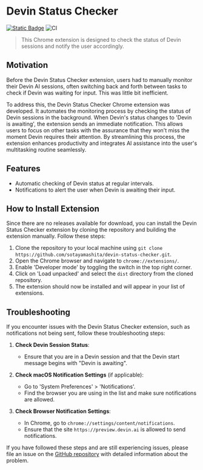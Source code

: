 # Devin Status Checker

[![Static Badge](https://img.shields.io/badge/Build%20with%20Devin-8A2BE2)](https://www.cognition-labs.com/introducing-devin) ![CI](https://github.com/sotayamashita/devin-status-checker/actions/workflows/ci.yml/badge.svg)

> This Chrome extension is designed to check the status of Devin sessions and notify the user accordingly.

## Motivation

Before the Devin Status Checker extension, users had to manually monitor their Devin AI sessions, often switching back and forth between tasks to check if Devin was waiting for input. This was little bit inefficient.

To address this, the Devin Status Checker Chrome extension was developed. It automates the monitoring process by checking the status of Devin sessions in the background. When Devin's status changes to 'Devin is awaiting', the extension sends an immediate notification. This allows users to focus on other tasks with the assurance that they won't miss the moment Devin requires their attention. By streamlining this process, the extension enhances productivity and integrates AI assistance into the user's multitasking routine seamlessly.

## Features

- Automatic checking of Devin status at regular intervals.
- Notifications to alert the user when Devin is awaiting their input.

## How to Install Extension

Since there are no releases available for download, you can install the Devin Status Checker extension by cloning the repository and building the extension manually. Follow these steps:

1. Clone the repository to your local machine using `git clone https://github.com/sotayamashita/devin-status-checker.git`.
1. Open the Chrome browser and navigate to `chrome://extensions/`.
1. Enable 'Developer mode' by toggling the switch in the top right corner.
1. Click on 'Load unpacked' and select the `dist` directory from the cloned repository.
1. The extension should now be installed and will appear in your list of extensions.

## Troubleshooting

If you encounter issues with the Devin Status Checker extension, such as notifications not being sent, follow these troubleshooting steps:

1. **Check Devin Session Status**:
   - Ensure that you are in a Devin session and that the Devin start message begins with "Devin is awaiting".

2. **Check macOS Notification Settings** (if applicable):
   - Go to 'System Preferences' > 'Notifications'.
   - Find the browser you are using in the list and make sure notifications are allowed.

3. **Check Browser Notification Settings**:
   - In Chrome, go to `chrome://settings/content/notifications`.
   - Ensure that the site `https://preview.devin.ai` is allowed to send notifications.

If you have followed these steps and are still experiencing issues, please file an issue on the [GitHub repository](https://github.com/sotayamashita/devin-status-checker/issues) with detailed information about the problem.
